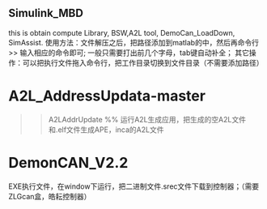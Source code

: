 ## Simulink_MBD
this is obtain compute Library, BSW,A2L tool, DemoCan_LoadDown, SimAssist. 
使用方法：文件解压之后，把路径添加到matlab的中，然后再命令行>> 输入相应的命令即可; 一般只需要打出前几个字母，tab键自动补全；
其它操作：可以把执行文件拖入命令行，把工作目录切换到文件目录（不需要添加路径）
# A2L_AddressUpdata-master
>> A2LAddrUpdate
%% 运行A2L生成应用，把生成的空A2L文件和.elf文件生成APE，inca的A2L文件

# DemonCAN_V2.2
EXE执行文件，在window下运行，把二进制文件.srec文件下载到控制器；（需要ZLGcan盒，皓耘控制器）
